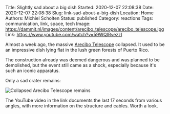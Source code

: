 Title: Slightly sad about a big dish
Started: 2020-12-07 22:08:38
Date: 2020-12-07 22:08:38
Slug: link-sad-about-a-big-dish
Location: Home
Authors: Michiel Scholten
Status: published
Category: reactions
Tags: communication, link, space, tech
Image: https://dammit.nl/images/content/arecibo_telescope/arecibo_telescope.jpg
Link: https://www.youtube.com/watch?v=59WQIRvezzI

Almost a week ago, the massive [Arecibo Telescope](https://en.wikipedia.org/wiki/Arecibo_Observatory) collapsed. It used to be an impressive dish lying flat in the lush green forests of Puerto Rico.

The construction already was deemed dangerous and was planned to be demolished, but the event still came as a shock, especially because it's such an iconic apparatus.

Only a sad crater remains:

![Collapsed Arecibo Telescope remains](https://dammit.nl/images/content/arecibo_telescope/120320_mt_arecibo_loss_feat.jpg)

The YouTube video in the link documents the last 17 seconds from various angles, with more information on the structure and cables. Worth a look.
